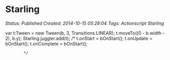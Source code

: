 # Starling

_Status: Published_
_Created: 2014-10-15 05:28:04_
_Tags: Actionscript Starling_

var t:Tween = new Tween(b, 3, Transitions.LINEAR);
			t.moveTo((0 - b.width - 2), b.y);
			Starling.juggler.add(t);
			/*
			t.onStart = bOnStart();
			t.onUpdate = bOnStart();
			t.onComplete = bOnStart();
			
			*/